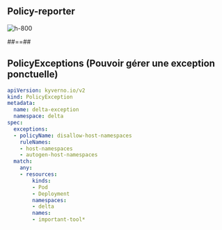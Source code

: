 
<!-- .slide: class="flex-row center" data-background="./assets/volcamp/bkgnd-basew.png"-->
## Policy-reporter
![h-800](./assets/techready/policy-reporter.png)

##==##
<!-- .slide: class="with-code-dark max-height" data-background="./assets/volcamp/bkgnd-basew.png"-->
## PolicyExceptions (Pouvoir gérer une exception ponctuelle)
```yaml
apiVersion: kyverno.io/v2
kind: PolicyException
metadata:
  name: delta-exception
  namespace: delta
spec:
  exceptions:
  - policyName: disallow-host-namespaces
    ruleNames:
    - host-namespaces
    - autogen-host-namespaces
  match:
    any:
    - resources:
        kinds:
        - Pod
        - Deployment
        namespaces:
        - delta
        names:
        - important-tool*
```


